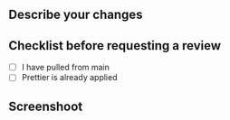 ## Describe your changes

## Checklist before requesting a review

-   [ ] I have pulled from main
-   [ ] Prettier is already applied

## Screenshoot
